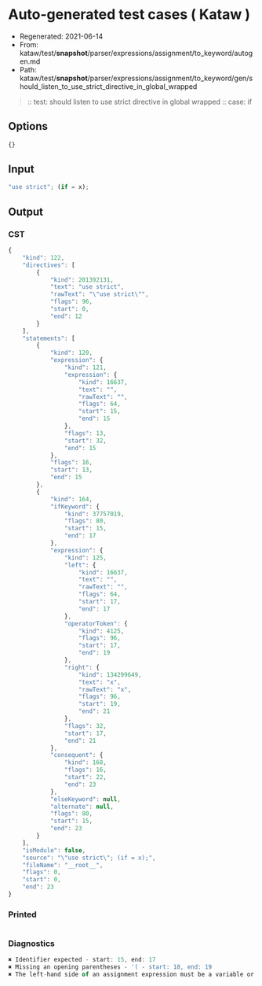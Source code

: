 # Auto-generated test cases ( Kataw )
- Regenerated: 2021-06-14
- From: kataw/test/__snapshot__/parser/expressions/assignment/to_keyword/autogen.md
- Path: kataw/test/__snapshot__/parser/expressions/assignment/to_keyword/gen/should_listen_to_use_strict_directive_in_global_wrapped
> :: test: should listen to use strict directive in global wrapped
> :: case: if
## Options

`````js
{}
`````
## Input

`````js
"use strict"; (if = x);
`````
## Output

### CST

```javascript
{
    "kind": 122,
    "directives": [
        {
            "kind": 201392131,
            "text": "use strict",
            "rawText": "\"use strict\"",
            "flags": 96,
            "start": 0,
            "end": 12
        }
    ],
    "statements": [
        {
            "kind": 120,
            "expression": {
                "kind": 121,
                "expression": {
                    "kind": 16637,
                    "text": "",
                    "rawText": "",
                    "flags": 64,
                    "start": 15,
                    "end": 15
                },
                "flags": 13,
                "start": 32,
                "end": 15
            },
            "flags": 16,
            "start": 13,
            "end": 15
        },
        {
            "kind": 164,
            "ifKeyword": {
                "kind": 37757019,
                "flags": 80,
                "start": 15,
                "end": 17
            },
            "expression": {
                "kind": 125,
                "left": {
                    "kind": 16637,
                    "text": "",
                    "rawText": "",
                    "flags": 64,
                    "start": 17,
                    "end": 17
                },
                "operatorToken": {
                    "kind": 4125,
                    "flags": 96,
                    "start": 17,
                    "end": 19
                },
                "right": {
                    "kind": 134299649,
                    "text": "x",
                    "rawText": "x",
                    "flags": 96,
                    "start": 19,
                    "end": 21
                },
                "flags": 32,
                "start": 17,
                "end": 21
            },
            "consequent": {
                "kind": 168,
                "flags": 16,
                "start": 22,
                "end": 23
            },
            "elseKeyword": null,
            "alternate": null,
            "flags": 80,
            "start": 15,
            "end": 23
        }
    ],
    "isModule": false,
    "source": "\"use strict\"; (if = x);",
    "fileName": "__root__",
    "flags": 0,
    "start": 0,
    "end": 23
}
```

### Printed

```javascript

```

### Diagnostics

```javascript
✖ Identifier expected - start: 15, end: 17
✖ Missing an opening parentheses - '( - start: 18, end: 19
✖ The left-hand side of an assignment expression must be a variable or a property access - start: 17, end: 19

```

